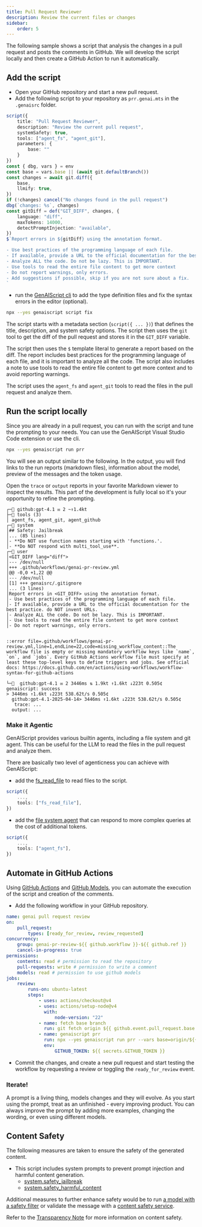 ```yaml
---
title: Pull Request Reviewer
description: Review the current files or changes
sidebar:
    order: 5
---
```


The following sample shows a script that analysis the changes in a pull request and posts the comments in GitHub.
We will develop the script locally and then create a GitHub Action to run it automatically.

## Add the script

- Open your GitHub repository and start a new pull request.
- Add the following script to your repository as `prr.genai.mts` in the `.genaisrc` folder.

```ts title="genaisrc/prr.genai.mts" wrap
script({
    title: "Pull Request Reviewer",
    description: "Review the current pull request",
    systemSafety: true,
    tools: ["agent_fs", "agent_git"],
    parameters: {
        base: ""
    }
})
const { dbg, vars } = env
const base = vars.base || (await git.defaultBranch())
const changes = await git.diff({
    base,
    llmify: true,
})
if (!changes) cancel("No changes found in the pull request")
dbg(`changes: %s`, changes)
const gitDiff = def("GIT_DIFF", changes, {
    language: "diff",
    maxTokens: 14000,
    detectPromptInjection: "available",
})
$`Report errors in ${gitDiff} using the annotation format.

- Use best practices of the programming language of each file.
- If available, provide a URL to the official documentation for the best practice. do NOT invent URLs.
- Analyze ALL the code. Do not be lazy. This is IMPORTANT.
- Use tools to read the entire file content to get more context
- Do not report warnings, only errors.
- Add suggestions if possible, skip if you are not sure about a fix.
`

```

- run the [GenAIScript cli](/genaiscript/reference/cli/) to add the type definition files and fix the syntax errors in the editor (optional).

```bash
npx --yes genaiscript script fix
```

The script starts with a metadata section (`script({ ... })`) that defines the title, description, and system safety options.
The script then uses the `git` tool to get the diff of the pull request and stores it in the `GIT_DIFF` variable.

The script then uses the `$` template literal to generate a report based on the diff. The report includes best practices for the programming language of each file, and it is important to analyze all the code.
The script also includes a note to use tools to read the entire file content to get more context and to avoid reporting warnings.

The script uses the `agent_fs` and `agent_git` tools to read the files in the pull request and analyze them.

## Run the script locally

Since you are already in a pull request, you can run with the script and tune the prompting to your needs.
You can use the GenAIScript Visual Studio Code extension or use the cli.

```sh
npx --yes genaiscript run prr
```

You will see an output similar to the following. In the output, you will find links to the run reports (markdown files),
information about the model, preview of the messages and the token usage.

Open the `trace` or `output` reports in your favorite Markdown viewer to inspect the results. This part of the development
is fully local so it's your opportunity to refine the prompting.

```text wrap
┌─💬 github:gpt-4.1 ✉ 2 ~↑1.4kt
├─🔧 tools (3)
│ agent_fs, agent_git, agent_github
┌─📙 system
│## Safety: Jailbreak
│... (85 lines)
│- **Do NOT use function names starting with 'functions.'.
│- **Do NOT respond with multi_tool_use**.
┌─👤 user
│<GIT_DIFF lang="diff">
│--- /dev/null
│+++ .github/workflows/genai-pr-review.yml
│@@ -0,0 +1,22 @@
│--- /dev/null
│[1] +++ genaisrc/.gitignore
│... (3 lines)
│Report errors in <GIT_DIFF> using the annotation format.
│- Use best practices of the programming language of each file.
│- If available, provide a URL to the official documentation for the best practice. do NOT invent URLs.
│- Analyze ALL the code. Do not be lazy. This is IMPORTANT.
│- Use tools to read the entire file content to get more context
│- Do not report warnings, only errors.


::error file=.github/workflows/genai-pr-review.yml,line=1,endLine=22,code=missing_workflow_content::The workflow file is empty or missing mandatory workflow keys like `name`, `on`, and `jobs`. Every GitHub Actions workflow file must specify at least these top-level keys to define triggers and jobs. See official docs: https://docs.github.com/en/actions/using-workflows/workflow-syntax-for-github-actions

└─🏁  github:gpt-4.1 ✉ 2 3446ms ⇅ 1.9kt ↑1.6kt ↓223t 0.505¢
genaiscript: success
> 3446ms ↑1.6kt ↓223t 538.62t/s 0.505¢
  github:gpt-4.1-2025-04-14> 3446ms ↑1.6kt ↓223t 538.62t/s 0.505¢
   trace: ...
  output: ...
```

### Make it Agentic

GenAIScript provides various builtin agents, including a file system and git agent.
This can be useful for the LLM to read the files in the pull request and analyze them.

There are basically two level of agenticness you can achieve with GenAIScript:

- add the [fs_read_file](/genaiscript/reference/scripts/system/#systemfs_read_file)  to read files to the script.

```ts title="genaisrc/prr.genai.mts" wrap 'tools: ["fs_read"]'
script({
    ...,
    tools: ["fs_read_file"],
})
```

- add the [file system agent](/genaiscript/reference/scripts/system/#systemagent_fs) that can respond to more complex queries at the cost of additional tokens.

```ts title="genaisrc/prr.genai.mts" wrap 'tools: ["agent_fs"]'
script({
    ...,
    tools: ["agent_fs"],
})
```

## Automate in GitHub Actions

Using [GitHub Actions](https://docs.github.com/en/actions) and [GitHub Models](https://docs.github.com/en/github-models),
you can automate the execution of the script and creation of the comments.

- Add the following workflow in your GitHub repository.

```yaml title=".github/workflows/genai-pr-review.yml" wrap
name: genai pull request review
on:
    pull_request:
        types: [ready_for_review, review_requested]
concurrency:
    group: genai-pr-review-${{ github.workflow }}-${{ github.ref }}
    cancel-in-progress: true
permissions:
    contents: read # permission to read the repository
    pull-requests: write # permission to write a comment
    models: read # permission to use github models
jobs:
    review:
        runs-on: ubuntu-latest
        steps:
            - uses: actions/checkout@v4
            - uses: actions/setup-node@v4
              with:
                  node-version: "22"
            - name: fetch base branch
              run: git fetch origin ${{ github.event.pull_request.base.ref }}
            - name: genaiscript prr
              run: npx --yes genaiscript run prr --vars base=origin/${{ github.event.pull_request.base.ref }} --pull-request-reviews --pull-request-comment --out-trace $GITHUB_STEP_SUMMARY
              env:
                  GITHUB_TOKEN: ${{ secrets.GITHUB_TOKEN }}
```

- Commit the changes, and create a new pull request and start testing the workflow by requesting a review or toggling the `ready_for_review` event.

### Iterate!

A prompt is a living thing, models changes and they will evolve. As you start using the prompt, treat as an unfinished - every improving product.
You can always improve the prompt by adding more examples, changing the wording, or even using different models.

## Content Safety

The following measures are taken to ensure the safety of the generated content.

- This script includes system prompts to prevent prompt injection and harmful content generation.
    - [system.safety_jailbreak](/genaiscript/reference/scripts/system#systemsafety_jailbreak)
    - [system.safety_harmful_content](/genaiscript/reference/scripts/system#systemsafety_harmful_content)

Additional measures to further enhance safety would be to run [a model with a safety filter](https://learn.microsoft.com/en-us/azure/ai-services/openai/concepts/content-filter?tabs=warning%2Cuser-prompt%2Cpython-new)
or validate the message with a [content safety service](/genaiscript/reference/scripts/content-safety).

Refer to the [Transparency Note](/genaiscript/reference/transparency-note/) for more information on content safety.
